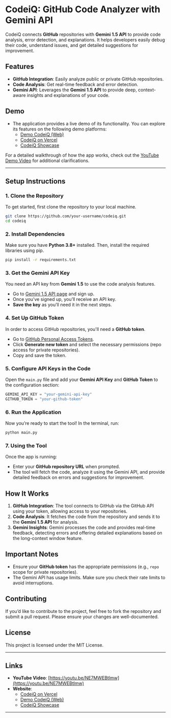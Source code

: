 # **CodeiQ: GitHub Code Analyzer with Gemini API**

CodeiQ connects **GitHub** repositories with **Gemini 1.5 API** to provide code analysis, error detection, and explanations. It helps developers easily debug their code, understand issues, and get detailed suggestions for improvement.

## **Features**
- **GitHub Integration**: Easily analyze public or private GitHub repositories.
- **Code Analysis**: Get real-time feedback and error detection.
- **Gemini API**: Leverages the **Gemini 1.5 API** to provide deep, context-aware insights and explanations of your code.

## **Demo**

- The application provides a live demo of its functionality. You can explore its features on the following demo platforms:
  - [Demo CodeiQ (Web)](https://democodeiq.dora.run/)
  - [CodeiQ on Vercel](https://npqbbkp735sfoee5egtbfqww7v6n0pst.vercel.app/)
  - [CodeiQ Showcase](https://baptistamerlin.wixstudio.com/codeiq)

For a detailed walkthrough of how the app works, check out the [YouTube Demo Video](https://youtu.be/NE7MWEBtlmw) for additional clarifications.

---

## **Setup Instructions**

### 1. **Clone the Repository**
To get started, first clone the repository to your local machine.

```bash
git clone https://github.com/your-username/codeiq.git
cd codeiq
```

### 2. **Install Dependencies**
Make sure you have **Python 3.8+** installed. Then, install the required libraries using pip.

```bash
pip install -r requirements.txt
```

### 3. **Get the Gemini API Key**
You need an API key from **Gemini 1.5** to use the code analysis features.

- Go to [Gemini 1.5 API page](https://www.example.com/gemini-api) and sign up.
- Once you’ve signed up, you’ll receive an API key.
- **Save the key** as you’ll need it in the next steps.

### 4. **Set Up GitHub Token**
In order to access GitHub repositories, you'll need a **GitHub token**.

- Go to [GitHub Personal Access Tokens](https://github.com/settings/tokens).
- Click **Generate new token** and select the necessary permissions (repo access for private repositories).
- Copy and save the token.

### 5. **Configure API Keys in the Code**
Open the `main.py` file and add your **Gemini API Key** and **GitHub Token** to the configuration section:

```python
GEMINI_API_KEY = "your-gemini-api-key"
GITHUB_TOKEN = "your-github-token"
```

### 6. **Run the Application**

Now you’re ready to start the tool! In the terminal, run:

```bash
python main.py
```

### 7. **Using the Tool**
Once the app is running:
- Enter your **GitHub repository URL** when prompted.
- The tool will fetch the code, analyze it using the Gemini API, and provide detailed feedback on errors and suggestions for improvement.

## **How It Works**

1. **GitHub Integration**: The tool connects to GitHub via the GitHub API using your token, allowing access to your repositories.
2. **Code Analysis**: It fetches the code from the repository and sends it to the **Gemini 1.5 API** for analysis.
3. **Gemini Insights**: Gemini processes the code and provides real-time feedback, detecting errors and offering detailed explanations based on the long-context window feature.

## **Important Notes**
- Ensure your **GitHub token** has the appropriate permissions (e.g., `repo` scope for private repositories).
- The Gemini API has usage limits. Make sure you check their rate limits to avoid interruptions.

## **Contributing**
If you’d like to contribute to the project, feel free to fork the repository and submit a pull request. Please ensure your changes are well-documented.

## **License**
This project is licensed under the MIT License.

---

## **Links**
- **YouTube Video**: [https://youtu.be/NE7MWEBtlmw](https://youtu.be/NE7MWEBtlmw)
- **Website**:
  - [CodeiQ on Vercel](https://npqbbkp735sfoee5egtbfqww7v6n0pst.vercel.app/)
  - [Demo CodeiQ (Web)](https://democodeiq.dora.run/)
  - [CodeiQ Showcase](https://baptistamerlin.wixstudio.com/codeiq)

---
